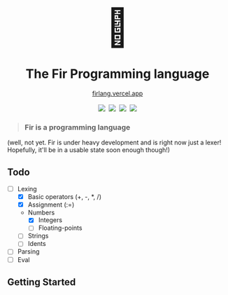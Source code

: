 <div align="center">
    <span style="font-size: 600%;">🌲</span>
    <h1>The Fir Programming language</h1>
    <a href="https://firlang.vercel.app">firlang.vercel.app</a><br/>
    <br/>
    <a href="https://github.com/firlang/fir/blob/main/LICENSE"><img src="https://img.shields.io/github/license/firlang/fir"></a>
    &nbsp;<a href="https://github.com/firlang/fir/actions"><img src="https://img.shields.io/github/actions/workflow/status/firlang/fir/go.yml"></a>
    &nbsp;<a href="https://github.com/firlang/fir/blob/main/go.mod"><img src="https://img.shields.io/github/go-mod/go-version/firlang/fir"></a>
    &nbsp;<img src="https://img.shields.io/github/languages/code-size/firlang/fir">
</div>

> ### Fir is a programming language

(well, not yet. Fir is under heavy development and is right now just a lexer! Hopefully, it'll be in a usable state soon enough though!)

## Todo
- [ ] Lexing
    - [x] Basic operators (+, -, *, /)
    - [x] Assignment (:=)
    - Numbers
        - [x] Integers
        - [ ] Floating-points
    - [ ] Strings
    - [ ] Idents
- [ ] Parsing
- [ ] Eval

## Getting Started
